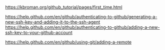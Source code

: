 https://kbroman.org/github_tutorial/pages/first_time.html

https://help.github.com/en/github/authenticating-to-github/generating-a-new-ssh-key-and-adding-it-to-the-ssh-agent
https://help.github.com/en/github/authenticating-to-github/adding-a-new-ssh-key-to-your-github-account

https://help.github.com/en/github/using-git/adding-a-remote

